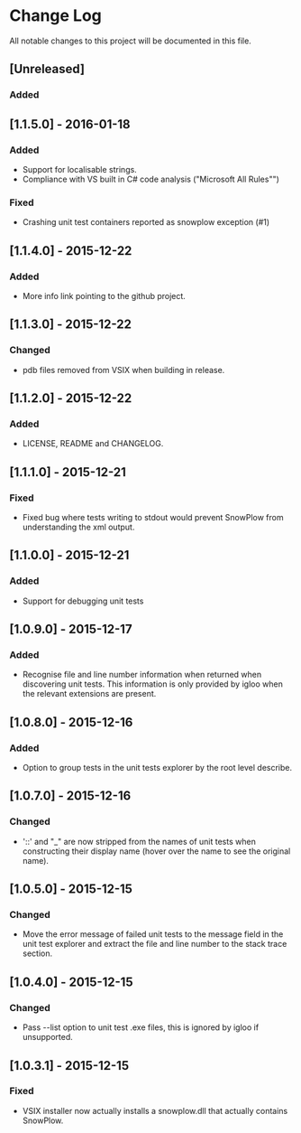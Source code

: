 # Change Log
All notable changes to this project will be documented in this file.

## [Unreleased]
### Added

## [1.1.5.0] - 2016-01-18
### Added
 - Support for localisable strings.
 - Compliance with VS built in C# code analysis ("Microsoft All Rules"")

### Fixed
 - Crashing unit test containers reported as snowplow exception (#1)

## [1.1.4.0] - 2015-12-22
### Added
 - More info link pointing to the github project.

## [1.1.3.0] - 2015-12-22
### Changed
 - pdb files removed from VSIX when building in release.

## [1.1.2.0] - 2015-12-22
### Added
 - LICENSE, README and CHANGELOG.

## [1.1.1.0] - 2015-12-21
### Fixed
 - Fixed bug where tests writing to stdout would prevent SnowPlow from understanding the xml output.

## [1.1.0.0] - 2015-12-21
### Added
 - Support for debugging unit tests

## [1.0.9.0] - 2015-12-17
### Added
 - Recognise file and line number information when returned when discovering unit tests. This information is only provided by igloo when the relevant extensions are present.

## [1.0.8.0] - 2015-12-16
### Added
 - Option to group tests in the unit tests explorer by the root level describe.

## [1.0.7.0] - 2015-12-16
### Changed
 - '::' and "_" are now stripped from the names of unit tests when constructing their display name (hover over the name to see the original name).

## [1.0.5.0] - 2015-12-15
### Changed
 - Move the error message of failed unit tests to the message field in the unit test explorer and extract the file and line number to the stack trace section.

## [1.0.4.0] - 2015-12-15
### Changed
 - Pass --list option to unit test .exe files, this is ignored by igloo if unsupported.

## [1.0.3.1] - 2015-12-15
### Fixed
 - VSIX installer now actually installs a snowplow.dll that actually contains SnowPlow.
